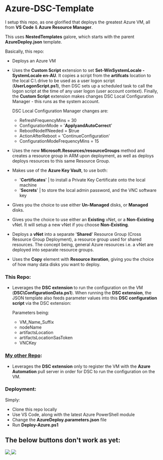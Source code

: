 # Azure-DSC-Template

I setup this repo, as one glorified that deploys the greatest Azure VM, all from **VS Code** & **Azure Resource Manager**.

This uses **NestedTemplates** galore, which starts with the parent **AzureDeploy.json** template.

Basically, this repo:

- Deploys an Azure VM

- Uses the **Custom Script** extension to set **Set-WinSystemLocale -SystemLocale en-AU**. It copies a script from the **artifcats** location to the local C:\ drive to be used as a user logon script (**UserLogonScript.ps1**), then DSC sets up a scheduled task to call the logon script at the time of any user logon (user account context). Finally, the **Custom Script** extension makes changes DSC Local Configuration Manager - this runs as the system account.

    DSC Local Configuration Manager changes are:
    - RefreshFrequencyMins = 30
    - ConfigurationMode = '**ApplyandAutoCorrect**'
    - RebootNodeIfNeeded = $true
    - ActionAfterReboot = 'ContinueConfiguration'
    - ConfigurationModeFrequencyMins = 15

- Uses the new **Microsoft.Resources/resourceGroups** method and creates a resource group in ARM upon deployment, as well as deploys deploys resources to this same Resource Group.

- Makes use of the **Azure Key Vault**, to use both:

    - '**Certificates**' | to install a Private Key Certificate onto the local machine
    - '**Secrets**' | to store the local admin password, and the VNC software key

- Gives you the choice to use either **Un-Managed** disks, or **Managed** disks.

- Gives you the choice to use either an **Existing** vNet, or a **Non-Existing** vNet. It will setup a new vNet if you choose **Non-Existing**.

- Deploys a **vNet** into a separate '**Shared**' Resource Group (Cross Resource Group Deployment), a resource group used for shared resources. The concept being, general Azure resources i.e. a vNet are deployed into separate resource groups.

- Uses the **Copy** element with **Resource iteration**, giving you the choice of how many data disks you want to deploy.

### This Repo:
- Leverages the **DSC extension** to run the configuration on the VM (**DSC\ConfigurationData.ps1**). When running the **DSC extension**, the JSON template also feeds parameter values into this **DSC configuration script** via the DSC extension:

    Parameters being:
    - VM_Name_Suffix
    - nodeName
    - artifactsLocation
    - artifactsLocationSasToken
    - VNCKey

### [My other Repo](https://github.com/marckean/Azure-DSC-Automation):
- Leverages the **DSC extension** only to register the VM with the **Azure Automation** pull server in order for DSC to run the configuration on the VM.

### Deployment:
Simply:
- Clone this repo locally
- Use VS Code, along with the latest Azure PowerShell module
- Change the **AzureDeploy.parameters.json** file
- Run **Deploy-Azure.ps1**

## The below buttons don't work as yet: 

<a href="https://portal.azure.com/#create/Microsoft.Template/uri/https%3A%2F%2Fraw.githubusercontent.com%2Fmarckean%2FAzure-DSC-Template%2Fmaster%2FAzureDeploy.json" target="_blank">
    <img src="http://azuredeploy.net/deploybutton.png"/>
</a>
<a href="http://armviz.io/#/?load=https%3A%2F%2Fraw.githubusercontent.com%2Fmarckean%2FAzure-DSC-Template%2Fmaster%2FAzureDeploy.json" target="_blank">
    <img src="http://armviz.io/visualizebutton.png"/>
</a>
